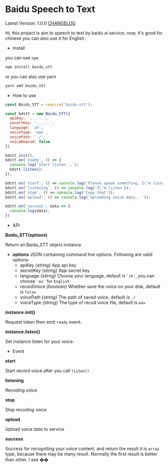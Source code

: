 Baidu Speech to Text
=====================

Latest Version: 1.0.0 [CHANGELOG](CHANGELOG.md)

Hi, this project is aim to speech to text by baidu ai service, now, it's good for chinese
you can also use it for English.

* Install 

you can use `npm`

```bash
npm install baidu_stt
```

or you can also use yarn

```bash
yarn add baidu_stt
```

* How to use

```javascript
const Baidu_STT = require('baidu-stt');

const bdstt = new Baidu_STT({
  apiKey: '......',
  secertKey: '......',
  language: 'zh',
  voiceType: 'wav',
  voicePath: './',
  voiceReacod: false
})

bdstt.init();
bdstt.on('ready', () => {
  console.log('Start listen...');
  bdstt.listen();
});

bdstt.on('start', () => console.log('Please speak something, I\'m listening...'));
bdstt.on('listening', () => console.log('I\'m listen'));
bdstt.on('stop', () => console.log('Copy that'));
bdstt.on('upload', () => console.log('Uploading voice data...'));

bdstt.on('success', data => {
  console.log(data);
})
```

* API

**Baidu_STT(options)**

Return an Baidu_STT object instance

- **options** JSON containing command line options. Following are valid options:
  - apiKey *{string}* App api key
  - secretKey *{string}* App secret key
  - language *{stirng}* Choose your language, default is `'zh'`, you can choose `'en'` for `English`
  - recordVoice *{boolean}* Whether save the voice on your disk, default is `false`
  - voicePath *{string}* The path of saved voice, default is `./`
  - voiceType *{string}* The type of recod voice file, default is `wav`

**instance.init()**

Request token then emit `ready` event.

**instance.listen()**

Set instance listen for your voice.

* Event

**start**

Start record voice after you call `listen()`

**listening**

Recoding voice

**stop**

Stop recoding voice

**upload**

Upload voice date to service

**success**

Success for recogniting your voice content, and return the result
it is `array` type, because there may be many result. Normally the first result is better than other. I see ��


